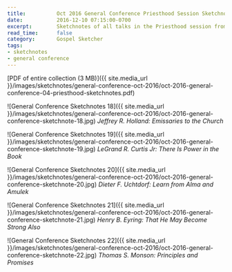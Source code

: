 ```yaml
---
title:          Oct 2016 General Conference Priesthood Session Sketchnotes
date:           2016-12-10 07:15:00-0700
excerpt:        Sketchnotes of all talks in the Priesthood session from Oct 2016 LDS General Conference
read_time:      false
category:       Gospel Sketcher
tags:
- sketchnotes
- general conference
---
```


[PDF of entire collection (3 MB)]({{ site.media_url }}/images/sketchnotes/general-conference-oct-2016/oct-2016-general-conference-04-priesthood-sketchnotes.pdf)

![General Conference Sketchnotes 18]({{ site.media_url }}/images/sketchnotes/general-conference-oct-2016/oct-2016-general-conference-sketchnote-18.jpg)
_Jeffrey R. Holland: Emissaries to the Church_

![General Conference Sketchnotes 19]({{ site.media_url }}/images/sketchnotes/general-conference-oct-2016/oct-2016-general-conference-sketchnote-19.jpg)
_LeGrand R. Curtis Jr: There Is Power in the Book_

![General Conference Sketchnotes 20]({{ site.media_url }}/images/sketchnotes/general-conference-oct-2016/oct-2016-general-conference-sketchnote-20.jpg)
_Dieter F. Uchtdorf: Learn from Alma and Amulek_

![General Conference Sketchnotes 21]({{ site.media_url }}/images/sketchnotes/general-conference-oct-2016/oct-2016-general-conference-sketchnote-21.jpg)
_Henry B. Eyring: That He May Become Strong Also_

![General Conference Sketchnotes 22]({{ site.media_url }}/images/sketchnotes/general-conference-oct-2016/oct-2016-general-conference-sketchnote-22.jpg)
_Thomas S. Monson: Principles and Promises_
